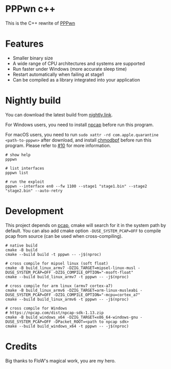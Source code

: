 # PPPwn c++

This is the C++ rewrite of [PPPwn](https://github.com/TheOfficialFloW/PPPwn)

# Features

- Smaller binary size
- A wide range of CPU architectures and systems are supported
- Run faster under Windows (more accurate sleep time)
- Restart automatically when failing at stage1
- Can be compiled as a library integrated into your application

# Nightly build

You can download the latest build from [nightly.link](https://nightly.link/xfangfang/PPPwn_cpp/workflows/ci.yaml/main?status=completed).

For Windows users, you need to install [npcap](https://npcap.com) before run this program.

For macOS users, you need to run `sudo xattr -rd com.apple.quarantine <path-to-pppwn>` after download, and install [chmodbpf](https://formulae.brew.sh/cask/wireshark-chmodbpf) before run this program.
Please refer to [#10](https://github.com/xfangfang/PPPwn_cpp/issues/10) for more information.

```shell
# show help
pppwn

# list interfaces
pppwn list

# run the exploit
pppwn --interface en0 --fw 1100 --stage1 "stage1.bin" --stage2 "stage2.bin" --auto-retry
```

# Development

This project depends on [pcap](https://github.com/the-tcpdump-group/libpcap), cmake will search for it in the system path by default.
You can also add cmake option `-DUSE_SYSTEM_PCAP=OFF` to compile pcap from source (can be used when cross-compiling).

```shell
# native build
cmake -B build
cmake --build build -t pppwn -- -j$(nproc)

# cross compile for mipsel linux (soft float)
cmake -B build_linux_armv7 -DZIG_TARGET=mipsel-linux-musl -DUSE_SYSTEM_PCAP=OFF -DZIG_COMPILE_OPTION="-msoft-float"
cmake --build build_linux_armv7 -t pppwn -- -j$(nproc)

# cross compile for arm linux (armv7 cortex-a7)
cmake -B build_linux_armv6 -DZIG_TARGET=arm-linux-musleabi -DUSE_SYSTEM_PCAP=OFF -DZIG_COMPILE_OPTION="-mcpu=cortex_a7"
cmake --build build_linux_armv6 -t pppwn -- -j$(nproc)

# cross compile for Windows
# https://npcap.com/dist/npcap-sdk-1.13.zip
cmake -B build_windows_x64 -DZIG_TARGET=x86_64-windows-gnu -DUSE_SYSTEM_PCAP=OFF -DPacket_ROOT=<path to npcap sdk>
cmake --build build_windows_x64 -t pppwn -- -j$(nproc)
```

# Credits

Big thanks to FloW's magical work, you are my hero.
